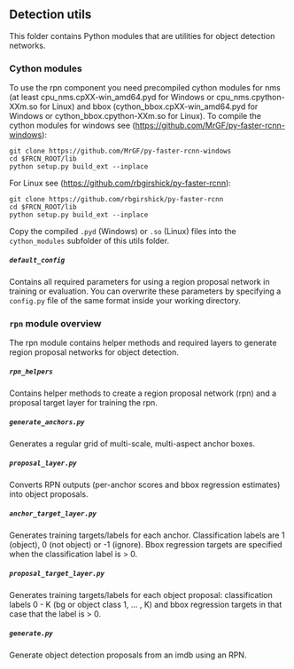 ## Detection utils

This folder contains Python modules that are utilities for object detection networks. 

### Cython modules

To use the rpn component you need precompiled cython modules for nms (at least cpu_nms.cpXX-win_amd64.pyd for Windows or cpu_nms.cpython-XXm.so for Linux) and  bbox (cython_bbox.cpXX-win_amd64.pyd for Windows or cython_bbox.cpython-XXm.so for Linux). 
To compile the cython modules for windows see (https://github.com/MrGF/py-faster-rcnn-windows): 
```
git clone https://github.com/MrGF/py-faster-rcnn-windows
cd $FRCN_ROOT/lib
python setup.py build_ext --inplace
```
For Linux see (https://github.com/rbgirshick/py-faster-rcnn):
```
git clone https://github.com/rbgirshick/py-faster-rcnn
cd $FRCN_ROOT/lib
python setup.py build_ext --inplace
```
Copy the compiled `.pyd` (Windows) or `.so` (Linux) files into the `cython_modules` subfolder of this utils folder.

##### `default_config`

Contains all required parameters for using a region proposal network in training or evaluation. You can overwrite these parameters by specifying a `config.py` file of the same format inside your working directory.

### `rpn` module overview

The rpn module contains helper methods and required layers to generate region proposal networks for object detection.

##### `rpn_helpers`

Contains helper methods to create a region proposal network (rpn) and a proposal target layer for training the rpn.

##### `generate_anchors.py`

Generates a regular grid of multi-scale, multi-aspect anchor boxes.

##### `proposal_layer.py`

Converts RPN outputs (per-anchor scores and bbox regression estimates) into object proposals.

##### `anchor_target_layer.py` 

Generates training targets/labels for each anchor. Classification labels are 1 (object), 0 (not object) or -1 (ignore).
Bbox regression targets are specified when the classification label is > 0.

##### `proposal_target_layer.py`

Generates training targets/labels for each object proposal: classification labels 0 - K (bg or object class 1, ... , K)
and bbox regression targets in that case that the label is > 0.

##### `generate.py`

Generate object detection proposals from an imdb using an RPN.
